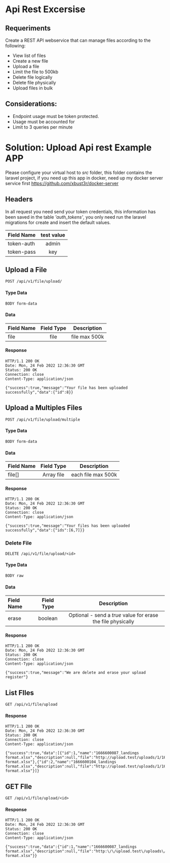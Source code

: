 # Api Rest Excersise

## Requeriments

Create a REST API webservice that can manage files according to the following:

* View list of files
* Create a new file
* Upload a file
* Limit the file to 500kb
* Delete file logically
* Delete file physically
* Upload files in bulk

## Considerations:

* Endpoint usage must be token protected.
* Usage must be accounted for
* Limit to 3 queries per minute

# Solution: Upload Api rest Example APP

Please configure your virtual host to *src* folder, this folder contains the laravel project, if you need up this app in docker, need up my docker server service first https://github.com/xbust3r/docker-server

## Headers

In all request you need send your token credentials, this information has been saved in the table *'auth_tokens'*, you only need run the laravel migrations for create and insert the default values.

| Field Name | test value | 
|:-----------|:----------:|
| token-auth |   admin    | 
| token-pass    |     key      | 

## Upload a File
`POST /api/v1/file/upload/`

#### Type Data
`BODY form-data`

#### Data

| Field Name | Field Type |  Description   |
| :---         |     :---:      |:--------------:|
| file| file   | file max 500k  |


#### Response

    HTTP/1.1 200 OK
    Date: Mon, 24 Feb 2022 12:36:30 GMT
    Status: 200 OK
    Connection: close
    Content-Type: application/json
	
	{"success":true,"message":"Your file has been uploaded successfully","data":{"id":8}}

## Upload a Multiples Files
`POST /api/v1/file/upload/multiple`

#### Type Data
`BODY form-data`

#### Data

| Field Name | Field Type |    Description     |
|:-----------|     :---:      |:------------------:|
| file[]     | Array file   | each file max 500k |

#### Response

    HTTP/1.1 200 OK
    Date: Mon, 24 Feb 2022 12:36:30 GMT
    Status: 200 OK
    Connection: close
    Content-Type: application/json
	
	{"success":true,"message":"Your files has been uploaded successfully","data":{"ids":[6,7]}}

### Delete File
`DELETE /api/v1/file/upload/<id>`

#### Type Data
`BODY raw`

#### Data

| Field Name | Field Type |                         Description                          |
|:-----------|:----------:|:------------------------------------------------------------:|
| erase          |   boolean    | Optional - send a *true* value for erase the file physically |

#### Response

    HTTP/1.1 200 OK
    Date: Mon, 24 Feb 2022 12:36:30 GMT
    Status: 200 OK
    Connection: close
    Content-Type: application/json
	
	{"success":true,"message":"We are delete and erase your upload register"}

## List FIles
`GET /api/v1/file/upload`

#### Response

    HTTP/1.1 200 OK
    Date: Mon, 24 Feb 2022 12:36:30 GMT
    Status: 200 OK
    Connection: close
    Content-Type: application/json
	
	{"success":true,"data":[{"id":1,"name":"1666600087_landings format.xlsx","description":null,"file":"http://upload.test/uploads/1/1666600087_landings format.xlsx"},{"id":2,"name":"1666600104_landings format.xlsx","description":null,"file":"http://upload.test/uploads/1/1666600104_landings format.xlsx"}]}

## GET FIle
`GET /api/v1/file/upload/<id>`

#### Response

    HTTP/1.1 200 OK
    Date: Mon, 24 Feb 2022 12:36:30 GMT
    Status: 200 OK
    Connection: close
    Content-Type: application/json
	
	{"success":true,"data":{"id":1,"name":"1666600087_landings format.xlsx","description":null,"file":"http:\/\/upload.test\/uploads\/1\/1666600087_landings format.xlsx"}}

